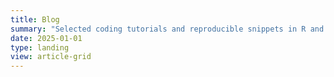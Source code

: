 ```yaml
---
title: Blog
summary: "Selected coding tutorials and reproducible snippets in R and Python, research utilities, and small writeups."
date: 2025-01-01
type: landing
view: article-grid
---
```


